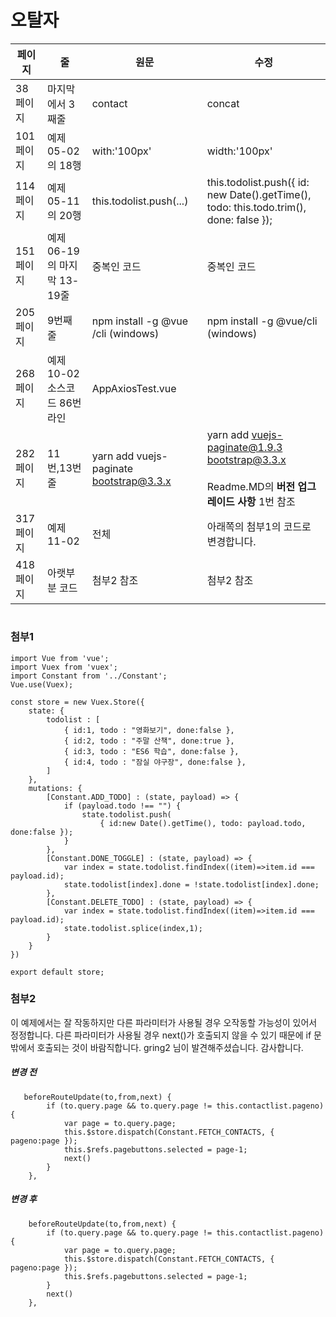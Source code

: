 # 오탈자
페이지 | 줄 | 원문 | 수정
--- | --- | --- | ---
38페이지| 마지막에서 3째줄 | contact  | concat
101페이지| 예제 05-02의 18행 | with:'100px'  | width:'100px'
114페이지| 예제 05-11의 20행 | this.todolist.push(...)  | this.todolist.push({ id: new Date().getTime(), todo: this.todo.trim(), done: false });
151페이지| 예제06-19의 마지막 13-19줄 | 중복인 코드  | 중복인 코드
205페이지| 9번째 줄 | npm install -g @vue /cli (windows)  | npm install -g @vue/cli (windows)
268페이지| 예제 10-02 소스코드 86번 라인 | </style>AppAxiosTest.vue  | </style>
282페이지| 11번,13번 줄 | yarn add vuejs-paginate bootstrap@3.3.x  | yarn add vuejs-paginate@1.9.3 bootstrap@3.3.x<br/><br/>Readme.MD의 **버전 업그레이드 사항** 1번 참조
317페이지 | 예제 11-02 | 전체 | 아래쪽의 첨부1의 코드로 변경합니다.
418페이지 | 아랫부분 코드 | 첨부2 참조 | 첨부2 참조

#
### 첨부1
~~~
import Vue from 'vue';
import Vuex from 'vuex';
import Constant from '../Constant';
Vue.use(Vuex);

const store = new Vuex.Store({
    state: {
        todolist : [
            { id:1, todo : "영화보기", done:false },
            { id:2, todo : "주말 산책", done:true },
            { id:3, todo : "ES6 학습", done:false },
            { id:4, todo : "잠실 야구장", done:false },
        ]
    },
    mutations: {
        [Constant.ADD_TODO] : (state, payload) => {
            if (payload.todo !== "") {
                state.todolist.push(
                    { id:new Date().getTime(), todo: payload.todo, done:false });
            }
        },
        [Constant.DONE_TOGGLE] : (state, payload) => {
            var index = state.todolist.findIndex((item)=>item.id === payload.id);
            state.todolist[index].done = !state.todolist[index].done;
        },
        [Constant.DELETE_TODO] : (state, payload) => {
            var index = state.todolist.findIndex((item)=>item.id === payload.id);
            state.todolist.splice(index,1);
        }
    }
})

export default store;
~~~

### 첨부2
이 예제에서는 잘 작동하지만 다른 파라미터가 사용될 경우 오작동할 가능성이 있어서 정정합니다. 다른 파라미터가 사용될 경우 next()가 호출되지 않을 수 있기 때문에 if 문 밖에서 호출되는 것이 바람직합니다. gring2 님이 발견해주셨습니다. 감사합니다.

##### 변경 전
~~~
   beforeRouteUpdate(to,from,next) {
        if (to.query.page && to.query.page != this.contactlist.pageno) {
            var page = to.query.page;
            this.$store.dispatch(Constant.FETCH_CONTACTS, { pageno:page });
            this.$refs.pagebuttons.selected = page-1;
            next()
        }
    },
~~~

##### 변경 후
~~~
    beforeRouteUpdate(to,from,next) {
        if (to.query.page && to.query.page != this.contactlist.pageno) {
            var page = to.query.page;
            this.$store.dispatch(Constant.FETCH_CONTACTS, { pageno:page });
            this.$refs.pagebuttons.selected = page-1;
        }
        next()
    },
~~~
